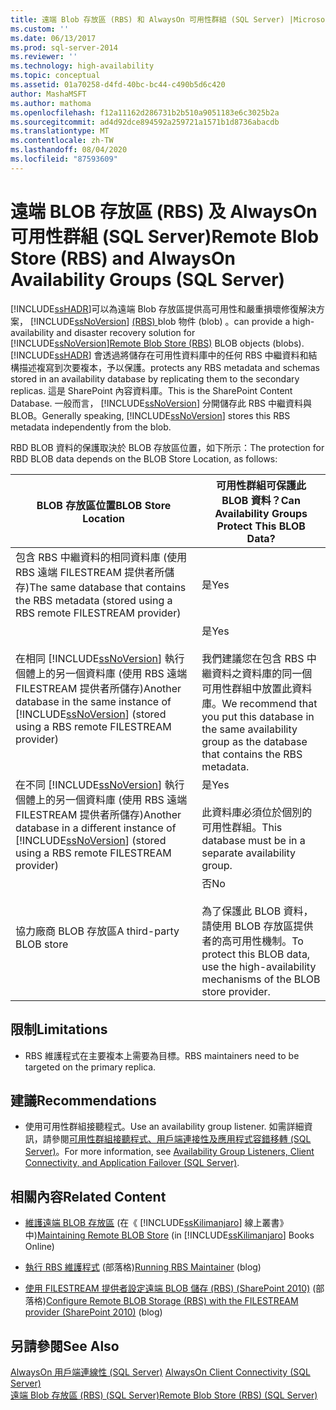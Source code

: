 ```yaml
---
title: 遠端 Blob 存放區 (RBS) 和 AlwaysOn 可用性群組 (SQL Server) |Microsoft Docs
ms.custom: ''
ms.date: 06/13/2017
ms.prod: sql-server-2014
ms.reviewer: ''
ms.technology: high-availability
ms.topic: conceptual
ms.assetid: 01a70258-d4fd-40bc-bc44-c490b5d6c420
author: MashaMSFT
ms.author: mathoma
ms.openlocfilehash: f12a11162d286731b2b510a9051183e6c3025b2a
ms.sourcegitcommit: ad4d92dce894592a259721a1571b1d8736abacdb
ms.translationtype: MT
ms.contentlocale: zh-TW
ms.lasthandoff: 08/04/2020
ms.locfileid: "87593609"
---
```

# <a name="remote-blob-store-rbs-and-alwayson-availability-groups-sql-server"></a><span data-ttu-id="dc1ba-102">遠端 BLOB 存放區 (RBS) 及 AlwaysOn 可用性群組 (SQL Server)</span><span class="sxs-lookup"><span data-stu-id="dc1ba-102">Remote Blob Store (RBS) and AlwaysOn Availability Groups (SQL Server)</span></span>
  [!INCLUDE[ssHADR](../../../includes/sshadr-md.md)]<span data-ttu-id="dc1ba-103">可以為遠端 Blob 存放區提供高可用性和嚴重損壞修復解決方案， [!INCLUDE[ssNoVersion](../../../includes/ssnoversion-md.md)] [ (RBS) ](../../../relational-databases/blob/remote-blob-store-rbs-sql-server.md) blob 物件 (blob) 。</span><span class="sxs-lookup"><span data-stu-id="dc1ba-103">can provide a high-availability and disaster recovery solution for [!INCLUDE[ssNoVersion](../../../includes/ssnoversion-md.md)][Remote Blob Store (RBS)](../../../relational-databases/blob/remote-blob-store-rbs-sql-server.md) BLOB objects (blobs).</span></span> [!INCLUDE[ssHADR](../../../includes/sshadr-md.md)] <span data-ttu-id="dc1ba-104">會透過將儲存在可用性資料庫中的任何 RBS 中繼資料和結構描述複寫到次要複本，予以保護。</span><span class="sxs-lookup"><span data-stu-id="dc1ba-104">protects any RBS metadata and schemas stored in an availability database by replicating them to the secondary replicas.</span></span> <span data-ttu-id="dc1ba-105">這是 SharePoint 內容資料庫。</span><span class="sxs-lookup"><span data-stu-id="dc1ba-105">This is the SharePoint Content Database.</span></span> <span data-ttu-id="dc1ba-106">一般而言， [!INCLUDE[ssNoVersion](../../../includes/ssnoversion-md.md)] 分開儲存此 RBS 中繼資料與 BLOB。</span><span class="sxs-lookup"><span data-stu-id="dc1ba-106">Generally speaking, [!INCLUDE[ssNoVersion](../../../includes/ssnoversion-md.md)] stores this RBS metadata independently from the blob.</span></span>  
  
 <span data-ttu-id="dc1ba-107">RBD BLOB 資料的保護取決於 BLOB 存放區位置，如下所示：</span><span class="sxs-lookup"><span data-stu-id="dc1ba-107">The protection for RBD BLOB data depends on the BLOB Store Location, as follows:</span></span>  
  
|<span data-ttu-id="dc1ba-108">BLOB 存放區位置</span><span class="sxs-lookup"><span data-stu-id="dc1ba-108">BLOB Store Location</span></span>|<span data-ttu-id="dc1ba-109">可用性群組可保護此 BLOB 資料？</span><span class="sxs-lookup"><span data-stu-id="dc1ba-109">Can Availability Groups Protect This BLOB Data?</span></span>|  
|-------------------------|-----------------------------------------------------|  
|<span data-ttu-id="dc1ba-110">包含 RBS 中繼資料的相同資料庫 (使用 RBS 遠端 FILESTREAM 提供者所儲存)</span><span class="sxs-lookup"><span data-stu-id="dc1ba-110">The same database that contains the RBS metadata  (stored using a RBS remote FILESTREAM provider)</span></span>|<span data-ttu-id="dc1ba-111">是</span><span class="sxs-lookup"><span data-stu-id="dc1ba-111">Yes</span></span>|  
|<span data-ttu-id="dc1ba-112">在相同 [!INCLUDE[ssNoVersion](../../../includes/ssnoversion-md.md)] 執行個體上的另一個資料庫 (使用 RBS 遠端 FILESTREAM 提供者所儲存)</span><span class="sxs-lookup"><span data-stu-id="dc1ba-112">Another database in the same instance of [!INCLUDE[ssNoVersion](../../../includes/ssnoversion-md.md)] (stored using a RBS remote FILESTREAM provider)</span></span>|<span data-ttu-id="dc1ba-113">是</span><span class="sxs-lookup"><span data-stu-id="dc1ba-113">Yes</span></span><br /><br /> <span data-ttu-id="dc1ba-114">我們建議您在包含 RBS 中繼資料之資料庫的同一個可用性群組中放置此資料庫。</span><span class="sxs-lookup"><span data-stu-id="dc1ba-114">We recommend that you put this database in the same availability group as the database that contains the RBS metadata.</span></span>|  
|<span data-ttu-id="dc1ba-115">在不同 [!INCLUDE[ssNoVersion](../../../includes/ssnoversion-md.md)] 執行個體上的另一個資料庫 (使用 RBS 遠端 FILESTREAM 提供者所儲存)</span><span class="sxs-lookup"><span data-stu-id="dc1ba-115">Another database in a different instance of [!INCLUDE[ssNoVersion](../../../includes/ssnoversion-md.md)] (stored using a RBS remote FILESTREAM provider)</span></span>|<span data-ttu-id="dc1ba-116">是</span><span class="sxs-lookup"><span data-stu-id="dc1ba-116">Yes</span></span><br /><br /> <span data-ttu-id="dc1ba-117">此資料庫必須位於個別的可用性群組。</span><span class="sxs-lookup"><span data-stu-id="dc1ba-117">This database must be in a separate availability group.</span></span>|  
|<span data-ttu-id="dc1ba-118">協力廠商 BLOB 存放區</span><span class="sxs-lookup"><span data-stu-id="dc1ba-118">A third-party BLOB store</span></span>|<span data-ttu-id="dc1ba-119">否</span><span class="sxs-lookup"><span data-stu-id="dc1ba-119">No</span></span><br /><br /> <span data-ttu-id="dc1ba-120">為了保護此 BLOB 資料，請使用 BLOB 存放區提供者的高可用性機制。</span><span class="sxs-lookup"><span data-stu-id="dc1ba-120">To protect this BLOB data, use the high-availability mechanisms of the BLOB store provider.</span></span>|  
  
##  <a name="limitations"></a><a name="Limitations"></a> <span data-ttu-id="dc1ba-121">限制</span><span class="sxs-lookup"><span data-stu-id="dc1ba-121">Limitations</span></span>  
  
-   <span data-ttu-id="dc1ba-122">RBS 維護程式在主要複本上需要為目標。</span><span class="sxs-lookup"><span data-stu-id="dc1ba-122">RBS maintainers need to be targeted on the primary replica.</span></span>  
  
##  <a name="recommendations"></a><a name="Recommendations"></a> <span data-ttu-id="dc1ba-123">建議</span><span class="sxs-lookup"><span data-stu-id="dc1ba-123">Recommendations</span></span>  
  
-   <span data-ttu-id="dc1ba-124">使用可用性群組接聽程式。</span><span class="sxs-lookup"><span data-stu-id="dc1ba-124">Use an availability group listener.</span></span> <span data-ttu-id="dc1ba-125">如需詳細資訊，請參閱[可用性群組接聽程式、用戶端連接性及應用程式容錯移轉 &#40;SQL Server&#41;](../../listeners-client-connectivity-application-failover.md)。</span><span class="sxs-lookup"><span data-stu-id="dc1ba-125">For more information, see [Availability Group Listeners, Client Connectivity, and Application Failover &#40;SQL Server&#41;](../../listeners-client-connectivity-application-failover.md).</span></span>  
  
##  <a name="related-content"></a><a name="RelatedContent"></a> <span data-ttu-id="dc1ba-126">相關內容</span><span class="sxs-lookup"><span data-stu-id="dc1ba-126">Related Content</span></span>  
  
-   <span data-ttu-id="dc1ba-127">[維護遠端 BLOB 存放區](https://msdn.microsoft.com/library/gg316773\(SQL.105\).aspx) (在《 [!INCLUDE[ssKilimanjaro](../../../includes/sskilimanjaro-md.md)] 線上叢書》中)</span><span class="sxs-lookup"><span data-stu-id="dc1ba-127">[Maintaining Remote BLOB Store](https://msdn.microsoft.com/library/gg316773\(SQL.105\).aspx) (in [!INCLUDE[ssKilimanjaro](../../../includes/sskilimanjaro-md.md)] Books Online)</span></span>  
  
-   <span data-ttu-id="dc1ba-128">[執行 RBS 維護程式](https://blogs.msdn.com/b/sqlrbs/archive/2010/03/19/running-rbs-maintainer.aspx) (部落格)</span><span class="sxs-lookup"><span data-stu-id="dc1ba-128">[Running RBS Maintainer](https://blogs.msdn.com/b/sqlrbs/archive/2010/03/19/running-rbs-maintainer.aspx) (blog)</span></span>  
  
-   <span data-ttu-id="dc1ba-129">[使用 FILESTREAM 提供者設定遠端 BLOB 儲存 (RBS) (SharePoint 2010)](https://blogs.msdn.com/b/mvpawardprogram/archive/2012/04/02/configure-remote-blob-storage-rbs-with-the-filestream-provider-sharepoint-2010.aspx) (部落格)</span><span class="sxs-lookup"><span data-stu-id="dc1ba-129">[Configure Remote BLOB Storage (RBS) with the FILESTREAM provider (SharePoint 2010)](https://blogs.msdn.com/b/mvpawardprogram/archive/2012/04/02/configure-remote-blob-storage-rbs-with-the-filestream-provider-sharepoint-2010.aspx) (blog)</span></span>  
  
## <a name="see-also"></a><span data-ttu-id="dc1ba-130">另請參閱</span><span class="sxs-lookup"><span data-stu-id="dc1ba-130">See Also</span></span>  
 <span data-ttu-id="dc1ba-131">[AlwaysOn 用戶端連線性 &#40;SQL Server&#41;](always-on-client-connectivity-sql-server.md) </span><span class="sxs-lookup"><span data-stu-id="dc1ba-131">[AlwaysOn Client Connectivity &#40;SQL Server&#41;](always-on-client-connectivity-sql-server.md) </span></span>  
 [<span data-ttu-id="dc1ba-132">遠端 Blob 存放區 &#40;RBS&#41; &#40;SQL Server&#41;</span><span class="sxs-lookup"><span data-stu-id="dc1ba-132">Remote Blob Store &#40;RBS&#41; &#40;SQL Server&#41;</span></span>](../../../relational-databases/blob/remote-blob-store-rbs-sql-server.md)  
  
  
